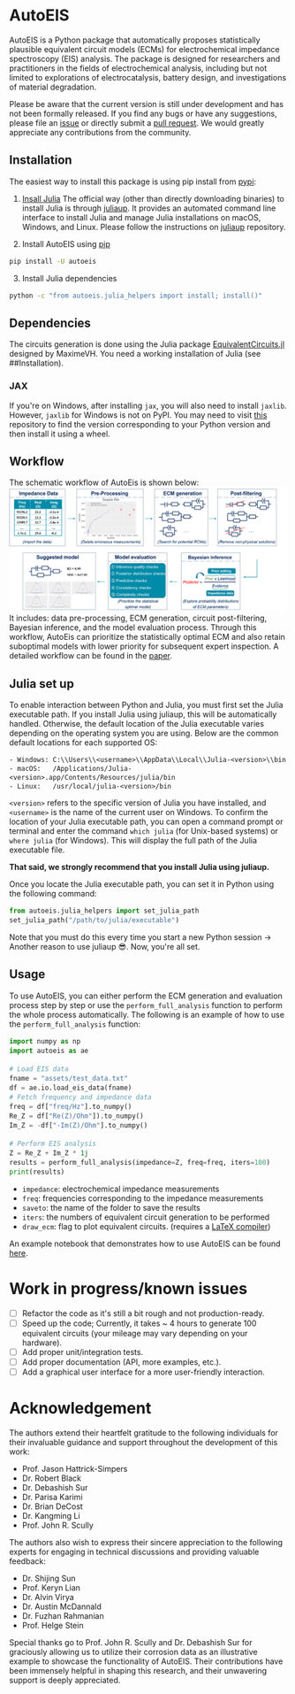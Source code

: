 # AutoEIS
AutoEIS is a Python package that automatically proposes statistically plausible equivalent circuit models (ECMs) for electrochemical impedance spectroscopy (EIS) analysis. The package is designed for researchers and practitioners in the fields of electrochemical analysis, including but not limited to explorations of electrocatalysis, battery design, and investigations of material degradation.

Please be aware that the current version is still under development and has not been formally released. If you find any bugs or have any suggestions, please file an [issue](https://github.com/AUTODIAL/AutoEIS/issues) or directly submit a [pull request](https://github.com/AUTODIAL/AutoEIS/pulls). We would greatly appreciate any contributions from the community.

## Installation
The easiest way to install this package is using pip install from [pypi](https://pypi.org/project/autoeis/):

1. [Insall Julia](https://github.com/JuliaLang/juliaup)
The official way (other than directly downloading binaries) to install Julia is through [juliaup](https://github.com/JuliaLang/juliaup). It provides an automated command line interface to install Julia and manage Julia installations on macOS, Windows, and Linux. Please follow the instructions on [juliaup](https://github.com/JuliaLang/juliaup) repository.

2. Install AutoEIS using [pip](https://pypi.org/project/autoeis)
```bash
pip install -U autoeis
```

3. Install Julia dependencies
```bash
python -c "from autoeis.julia_helpers import install; install()"
```

## Dependencies
The circuits generation is done using the Julia package [EquivalentCircuits.jl](https://github.com/MaximeVH/EquivalentCircuits.jl) designed by MaximeVH. You need a working installation of Julia (see ##Installation).

### JAX
If you're on Windows, after installing `jax`, you will also need to install `jaxlib`. However, `jaxlib` for Windows is not on PyPI. You may need to visit [this](https://github.com/cloudhan/jax-windows-builder) repository to find the version corresponding to your Python version and then install it using a wheel.

## Workflow
The schematic workflow of AutoEis is shown below:
![AutoEIS workflow](./static/workflow.png)
It includes: data pre-processing, ECM generation, circuit post-filtering, Bayesian inference, and the model evaluation process. Through this workflow, AutoEis can prioritize the statistically optimal ECM and also retain suboptimal models with lower priority for subsequent expert inspection. A detailed workflow can be found in the [paper](https://iopscience.iop.org/article/10.1149/1945-7111/aceab2/meta).

## Julia set up
To enable interaction between Python and Julia, you must first set the Julia executable path. If you install Julia using juliaup, this will be automatically handled. Otherwise, the default location of the Julia executable varies depending on the operating system you are using. Below are the common default locations for each supported OS:

```shell
- Windows: C:\\Users\\<username>\\AppData\\Local\\Julia-<version>\\bin
- macOS:   /Applications/Julia-<version>.app/Contents/Resources/julia/bin
- Linux:   /usr/local/julia-<version>/bin
```

`<version>` refers to the specific version of Julia you have installed, and `<username>` is the name of the current user on Windows. To confirm the location of your Julia executable path, you can open a command prompt or terminal and enter the command `which julia` (for Unix-based systems) or `where julia` (for Windows). This will display the full path of the Julia executable file.

**That said, we strongly recommend that you install Julia using juliaup.**

Once you locate the Julia executable path, you can set it in Python using the following command:

```python
from autoeis.julia_helpers import set_julia_path
set_julia_path("/path/to/julia/executable")
```

Note that you must do this every time you start a new Python session -> Another reason to use juliaup 😎. Now, you're all set.

## Usage
To use AutoEIS, you can either perform the ECM generation and evaluation process step by step or use the `perform_full_analysis` function to perform the whole process automatically. The following is an example of how to use the `perform_full_analysis` function:

```python
import numpy as np
import autoeis as ae

# Load EIS data
fname = "assets/test_data.txt"
df = ae.io.load_eis_data(fname)
# Fetch frequency and impedance data
freq = df["freq/Hz"].to_numpy()
Re_Z = df["Re(Z)/Ohm"]).to_numpy()
Im_Z = -df["-Im(Z)/Ohm"].to_numpy()

# Perform EIS analysis
Z = Re_Z + Im_Z * 1j
results = perform_full_analysis(impedance=Z, freq=freq, iters=100)
print(results)
```

- `impedance`: electrochemical impedance measurements
- `freq`: frequencies corresponding to the impedance measurements
- `saveto`: the name of the folder to save the results
- `iters`: the numbers of equivalent circuit generation to be performed
- `draw_ecm`: flag to plot equivalent circuits. (requires a [LaTeX compiler](https://www.latex-project.org/get/)) 
  
An example notebook that demonstrates how to use AutoEIS can be found [here](https://github.com/AUTODIAL/AutoEIS/blob/main/examples/demo_brief.ipynb). 

# Work in progress/known issues
- [ ] Refactor the code as it's still a bit rough and not production-ready.
- [ ] Speed up the code; Currently, it takes ~ 4 hours to generate 100 equivalent circuits (your mileage may vary depending on your hardware).
- [ ] Add proper unit/integration tests.
- [ ] Add proper documentation (API, more examples, etc.).
- [ ] Add a graphical user interface for a more user-friendly interaction.

# Acknowledgement
The authors extend their heartfelt gratitude to the following individuals for their invaluable guidance and support throughout the development of this work:

- Prof. Jason Hattrick-Simpers
- Dr. Robert Black
- Dr. Debashish Sur
- Dr. Parisa Karimi
- Dr. Brian DeCost
- Dr. Kangming Li
- Prof. John R. Scully

The authors also wish to express their sincere appreciation to the following experts for engaging in technical discussions and providing valuable feedback:

- Dr. Shijing Sun
- Prof. Keryn Lian
- Dr. Alvin Virya
- Dr. Austin McDannald
- Dr. Fuzhan Rahmanian
- Prof. Helge Stein
  
Special thanks go to Prof. John R. Scully and Dr. Debashish Sur for graciously allowing us to utilize their corrosion data as an illustrative example to showcase the functionality of AutoEIS. Their contributions have been immensely helpful in shaping this research, and their unwavering support is deeply appreciated.
